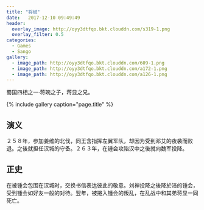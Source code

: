 ```yaml
---
title: "将斌"
date:   2017-12-10 09:49:49
header:
  overlay_image: http://oyy3dtfqo.bkt.clouddn.com/s319-1.png
  overlay_filter: 0.5
categories:
  - Games
  - Sango
gallery:
  - image_path: http://oyy3dtfqo.bkt.clouddn.com/609-1.png
  - image_path: http://oyy3dtfqo.bkt.clouddn.com/a172-1.png
  - image_path: http://oyy3dtfqo.bkt.clouddn.com/a126-1.png
---
```


蜀国四相之一·蒋琬之子，蒋显之兄。

{% include gallery caption="page.title" %}

## 演义

２５８年，参加姜维的北伐，同王含指挥左翼军队，却因为受到邓艾的夜袭而败退。之後就担任汉城的守备。２６３年，在锺会攻陷汉中之後就向魏军投降。

## 正史

在被锺会包围在汉城时，交换书信表达彼此的敬意。刘禅投降之後降於涪的锺会，受到锺会如好友一般的对待。翌年，被捲入锺会的叛乱，在乱战中和其弟蒋显一同死亡。